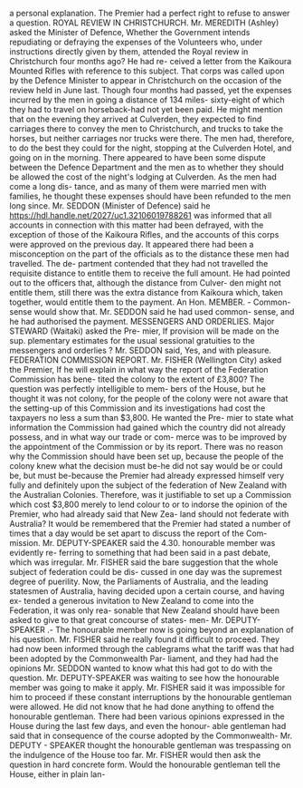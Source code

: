 a personal explanation. The Premier had a perfect right to refuse to answer a question. ROYAL REVIEW IN CHRISTCHURCH. Mr. MEREDITH (Ashley) asked the Minister of Defence, Whether the Government intends repudiating or defraying the expenses of the Volunteers who, under instructions directly given by them, attended the Royal review in Christchurch four months ago? He had re- ceived a letter from the Kaikoura Mounted Rifles with reference to this subject. That corps was called upon by the Defence Minister to appear in Christchurch on the occasion of the review held in June last. Though four months had passed, yet the expenses incurred by the men in going a distance of 134 miles- sixty-eight of which they had to travel on horseback-had not yet been paid. He might mention that on the evening they arrived at Culverden, they expected to find carriages there to convey the men to Christchurch, and trucks to take the horses, but neither carriages nor trucks were there. The men had, therefore, to do the best they could for the night, stopping at the Culverden Hotel, and going on in the morning. There appeared to have been some dispute between the Defence Department and the men as to whether they should be allowed the cost of the night's lodging at Culverden. As the men had come a long dis- tance, and as many of them were married men with families, he thought these expenses should have been refunded to the men long since. Mr. SEDDON (Minister of Defence) said he https://hdl.handle.net/2027/uc1.32106019788261 was informed that all accounts in connection with this matter had been defrayed, with the exception of those of the Kaikoura Rifles, and the accounts of this corps were approved on the previous day. It appeared there had been a misconception on the part of the officials as to the distance these men had travelled. The de- partment contended that they had not travelled the requisite distance to entitle them to receive the full amount. He had pointed out to the officers that, although the distance from Culver- den might not entitle them, still there was the extra distance from Kaikoura which, taken together, would entitle them to the payment. An Hon. MEMBER. - Common-sense would show that. Mr. SEDDON said he had used common- sense, and he had authorised the payment. MESSENGERS AND ORDERLIES. Major STEWARD (Waitaki) asked the Pre- mier, If provision will be made on the sup. plementary estimates for the usual sessional gratuities to the messengers and orderlies ? Mr. SEDDON said, Yes, and with pleasure. FEDERATION COMMISSION REPORT. Mr. FISHER (Wellington City) asked the Premier, If he will explain in what way the report of the Federation Commission has bene- tited the colony to the extent of £3,800? The question was perfectly intelligible to mem- bers of the House, but he thought it was not colony, for the people of the colony were not aware that the setting-up of this Commission and its investigations had cost the taxpayers no less a sum than $3,800. He wanted the Pre- mier to state what information the Commission had gained which the country did not already possess, and in what way our trade or com- merce was to be improved by the appointment of the Commission or by its report. There was no reason why the Commission should have been set up, because the people of the colony knew what the decision must be-he did not say would be or could be, but must be-because the Premier had already expressed himself very fully and definitely upon the subject of the federation of New Zealand with the Australian Colonies. Therefore, was it justifiable to set up a Commission which cost $3,800 merely to lend colour to or to indorse the opinion of the Premier, who had already said that New Zea- land should not federate with Australia? It would be remembered that the Premier had stated a number of times that a day would be set apart to discuss the report of the Com- mission. Mr. DEPUTY-SPEAKER said the 4.30. honourable member was evidently re- ferring to something that had been said in a past debate, which was irregular. Mr. FISHER said the bare suggestion that the whole subject of federation could be dis- cussed in one day was the supremest degree of puerility. Now, the Parliaments of Australia, and the leading statesmen of Australia, having decided upon a certain course, and having ex- tended a generous invitation to New Zealand to come into the Federation, it was only rea- sonable that New Zealand should have been asked to give to that great concourse of states- men- Mr. DEPUTY-SPEAKER .- The honourable member now is going beyond an explanation of his question. Mr. FISHER said he really found it difficult to proceed. They had now been informed through the cablegrams what the tariff was that had been adopted by the Commonwealth Par- liament, and they had had the opinions Mr. SEDDON wanted to know what this had got to do with the question. Mr. DEPUTY-SPEAKER was waiting to see how the honourable member was going to make it apply. Mr. FISHER said it was impossible for him to proceed if these constant interruptions by the honourable gentleman were allowed. He did not know that he had done anything to offend the honourable gentleman. There had been various opinions expressed in the House during the last few days, and even the honour- able gentleman had said that in consequence of the course adopted by the Commonwealth- Mr. DEPUTY - SPEAKER thought the honourable gentleman was trespassing on the indulgence of the House too far. Mr. FISHER would then ask the question in hard concrete form. Would the honourable gentleman tell the House, either in plain lan- 